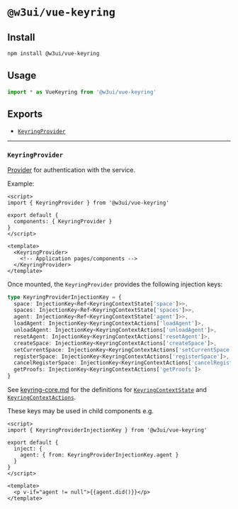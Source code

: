 # `@w3ui/vue-keyring`

## Install

```sh
npm install @w3ui/vue-keyring
```

## Usage

```js
import * as VueKeyring from '@w3ui/vue-keyring'
```

## Exports

* [`KeyringProvider`](#keyringprovider)

---

### `KeyringProvider`

[Provider](https://vuejs.org/guide/components/provide-inject.html) for authentication with the service.

Example:

```vue
<script>
import { KeyringProvider } from '@w3ui/vue-keyring'

export default {
  components: { KeyringProvider }
}
</script>

<template>
  <KeyringProvider>
    <!-- Application pages/components -->
  </KeyringProvider>
</template>
```

Once mounted, the `KeyringProvider` provides the following injection keys:

```ts
type KeyringProviderInjectionKey = {
  space: InjectionKey<Ref<KeyringContextState['space']>>,
  spaces: InjectionKey<Ref<KeyringContextState['spaces']>>,
  agent: InjectionKey<Ref<KeyringContextState['agent']>>,
  loadAgent: InjectionKey<KeyringContextActions['loadAgent']>,
  unloadAgent: InjectionKey<KeyringContextActions['unloadAgent']>,
  resetAgent: InjectionKey<KeyringContextActions['resetAgent']>,
  createSpace: InjectionKey<KeyringContextActions['createSpace']>,
  setCurrentSpace: InjectionKey<KeyringContextActions['setCurrentSpace']>,
  registerSpace: InjectionKey<KeyringContextActions['registerSpace']>,
  cancelRegisterSpace: InjectionKey<KeyringContextActions['cancelRegisterSpace']>,
  getProofs: InjectionKey<KeyringContextActions['getProofs']>
}
```

See [keyring-core.md](./keyring-core.md) for the definitions for [`KeyringContextState`](./keyring-core.md#keyringcontextstate) and [`KeyringContextActions`](./keyring-core.md#keyringcontextactions).

These keys may be used in child components e.g.

```vue
<script>
import { KeyringProviderInjectionKey } from '@w3ui/vue-keyring'

export default {
  inject: {
    agent: { from: KeyringProviderInjectionKey.agent }
  }
}
</script>

<template>
  <p v-if="agent != null">{{agent.did()}}</p>
</template>
```
